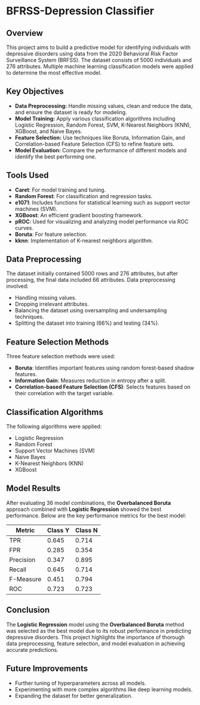 # BFRSS-Depression Classifier

## Overview
This project aims to build a predictive model for identifying individuals with depressive disorders using data from the 2020 Behavioral Risk Factor Surveillance System (BRFSS). The dataset consists of 5000 individuals and 276 attributes. Multiple machine learning classification models were applied to determine the most effective model.

## Key Objectives
- **Data Preprocessing:** Handle missing values, clean and reduce the data, and ensure the dataset is ready for modeling.
- **Model Training:** Apply various classification algorithms including Logistic Regression, Random Forest, SVM, K-Nearest Neighbors (KNN), XGBoost, and Naive Bayes.
- **Feature Selection:** Use techniques like Boruta, Information Gain, and Correlation-based Feature Selection (CFS) to refine feature sets.
- **Model Evaluation:** Compare the performance of different models and identify the best performing one.

## Tools Used
- **Caret**: For model training and tuning.
- **Random Forest**: For classification and regression tasks.
- **e1071**: Includes functions for statistical learning such as support vector machines (SVM).
- **XGBoost**: An efficient gradient boosting framework.
- **pROC**: Used for visualizing and analyzing model performance via ROC curves.
- **Boruta**: For feature selection.
- **kknn**: Implementation of K-nearest neighbors algorithm.

## Data Preprocessing
The dataset initially contained 5000 rows and 276 attributes, but after processing, the final data included 66 attributes. Data preprocessing involved:
- Handling missing values.
- Dropping irrelevant attributes.
- Balancing the dataset using oversampling and undersampling techniques.
- Splitting the dataset into training (66%) and testing (34%).

## Feature Selection Methods
Three feature selection methods were used:
- **Boruta**: Identifies important features using random forest-based shadow features.
- **Information Gain**: Measures reduction in entropy after a split.
- **Correlation-based Feature Selection (CFS)**: Selects features based on their correlation with the target variable.

## Classification Algorithms
The following algorithms were applied:
- Logistic Regression
- Random Forest
- Support Vector Machines (SVM)
- Naive Bayes
- K-Nearest Neighbors (KNN)
- XGBoost

## Model Results
After evaluating 36 model combinations, the **Overbalanced Boruta** approach combined with **Logistic Regression** showed the best performance. Below are the key performance metrics for the best model:

| Metric     | Class Y | Class N |
|------------|---------|---------|
| TPR        | 0.645   | 0.714   |
| FPR        | 0.285   | 0.354   |
| Precision  | 0.347   | 0.895   |
| Recall     | 0.645   | 0.714   |
| F-Measure  | 0.451   | 0.794   |
| ROC        | 0.723   | 0.723   |

## Conclusion
The **Logistic Regression** model using the **Overbalanced Boruta** method was selected as the best model due to its robust performance in predicting depressive disorders. This project highlights the importance of thorough data preprocessing, feature selection, and model evaluation in achieving accurate predictions.

## Future Improvements
- Further tuning of hyperparameters across all models.
- Experimenting with more complex algorithms like deep learning models.
- Expanding the dataset for better generalization.
